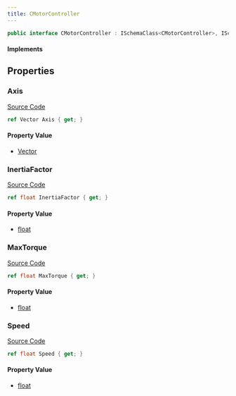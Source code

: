 ```yaml
---
title: CMotorController
---
```


```csharp
public interface CMotorController : ISchemaClass<CMotorController>, ISchemaField, ISchemaClass, INativeHandle
```

#### Implements

## Properties

### Axis

[Source Code](https://github.com/swiftly-solution/swiftlys2/blob/main/managed/src/SwiftlyS2.Generated/Schemas/Interfaces/CMotorController.cs#L21)

```csharp
ref Vector Axis { get; }
```

#### Property Value

- [Vector](/docs/api/shared/natives/vector)

### InertiaFactor

[Source Code](https://github.com/swiftly-solution/swiftlys2/blob/main/managed/src/SwiftlyS2.Generated/Schemas/Interfaces/CMotorController.cs#L23)

```csharp
ref float InertiaFactor { get; }
```

#### Property Value

- [float](https://learn.microsoft.com/dotnet/api/system.single)

### MaxTorque

[Source Code](https://github.com/swiftly-solution/swiftlys2/blob/main/managed/src/SwiftlyS2.Generated/Schemas/Interfaces/CMotorController.cs#L19)

```csharp
ref float MaxTorque { get; }
```

#### Property Value

- [float](https://learn.microsoft.com/dotnet/api/system.single)

### Speed

[Source Code](https://github.com/swiftly-solution/swiftlys2/blob/main/managed/src/SwiftlyS2.Generated/Schemas/Interfaces/CMotorController.cs#L17)

```csharp
ref float Speed { get; }
```

#### Property Value

- [float](https://learn.microsoft.com/dotnet/api/system.single)

